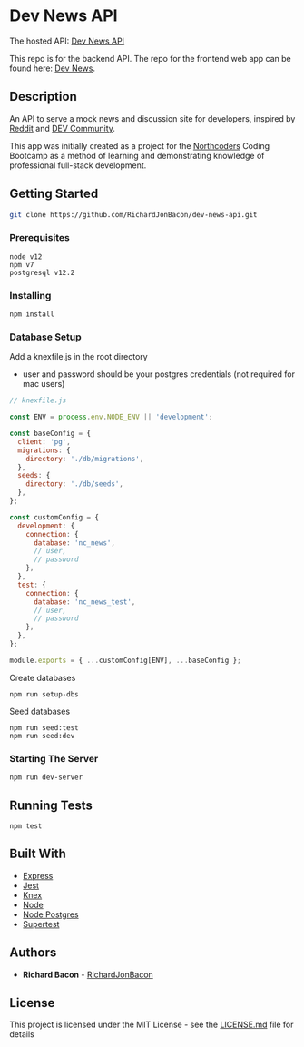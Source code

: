 # Dev News API

The hosted API: [Dev News API](https://dev-news-api.herokuapp.com/api)

This repo is for the backend API. The repo for the frontend web app can be found here: [Dev News](https://github.com/RichardJonBacon/dev-news).

## Description

An API to serve a mock news and discussion site for developers, inspired by [Reddit](https://www.reddit.com/) and [DEV Community](https://dev.to/).

This app was initially created as a project for the [Northcoders](https://northcoders.com/) Coding Bootcamp as a method of learning and demonstrating knowledge of professional full-stack development.

## Getting Started

```bash
git clone https://github.com/RichardJonBacon/dev-news-api.git
```

### Prerequisites

```
node v12
npm v7
postgresql v12.2
```

### Installing

```
npm install
```

### Database Setup

Add a knexfile.js in the root directory

- user and password should be your postgres credentials (not required for mac users)

```js
// knexfile.js

const ENV = process.env.NODE_ENV || 'development';

const baseConfig = {
  client: 'pg',
  migrations: {
    directory: './db/migrations',
  },
  seeds: {
    directory: './db/seeds',
  },
};

const customConfig = {
  development: {
    connection: {
      database: 'nc_news',
      // user,
      // password
    },
  },
  test: {
    connection: {
      database: 'nc_news_test',
      // user,
      // password
    },
  },
};

module.exports = { ...customConfig[ENV], ...baseConfig };
```

Create databases

```
npm run setup-dbs
```

Seed databases

```
npm run seed:test
npm run seed:dev
```

### Starting The Server

```
npm run dev-server
```

## Running Tests

```
npm test
```

## Built With

- [Express](https://expressjs.com/)
- [Jest](https://jestjs.io/)
- [Knex](http://knexjs.org/)
- [Node](https://nodejs.org/en/)
- [Node Postgres](https://node-postgres.com/)
- [Supertest](https://github.com/visionmedia/supertest)

## Authors

- **Richard Bacon** - [RichardJonBacon](https://github.com/RichardJonBacon)

## License

This project is licensed under the MIT License - see the [LICENSE.md](LICENSE.md) file for details
